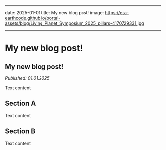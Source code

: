 
---
date: 2025-01-01
title: My new blog post!
image: https://esa-earthcode.github.io/portal-assets/blog/Living_Planet_Symposium_2025_pillars-4170729331.jpg

---

# My new blog post! <!--{ as="img" mode="hero" src="https://esa-earthcode.github.io/portal-assets/blog/Living_Planet_Symposium_2025_pillars-4170729331.jpg" }-->

## My new blog post!
*Published: 01.01.2025*

Text content

## Section A
Text content

## Section B
Text content
        